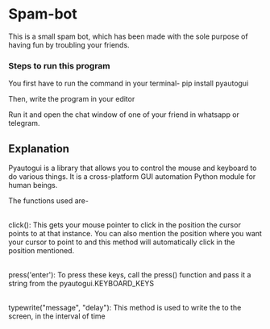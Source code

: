 # Spam-bot

This is a small spam bot, which has been made with the sole purpose of having fun by troubling your friends. 

### Steps to run this program

You first have to run the command in your terminal-
pip install pyautogui

Then, write the program in your editor

Run it and open the chat window of one of your friend in whatsapp or telegram. 

## Explanation

Pyautogui is a library that allows you to control the mouse and keyboard to do various things.
It  is a cross-platform GUI automation Python module for human beings.

The functions used are-<br/><br/>

click(): This gets your mouse pointer to click in the position the cursor points to at that instance. You can also mention the position where you want your cursor to point to and this method will automatically click in the position mentioned.<br/><br/>

press('enter'): To press these keys, call the press() function and pass it a string from the pyautogui.KEYBOARD_KEYS<br/><br/>

typewrite("message", "delay"): This method is used to write the <message> to the screen, in the interval of <delay> time<br/><br/>

